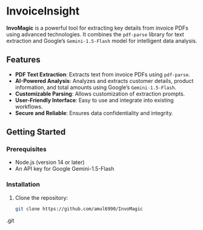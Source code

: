 # InvoiceInsight

**InvoMagic** is a powerful tool for extracting key details from invoice PDFs using advanced technologies. It combines the `pdf-parse` library for text extraction and Google’s `Gemini-1.5-Flash` model for intelligent data analysis.

## Features

- **PDF Text Extraction**: Extracts text from invoice PDFs using `pdf-parse`.
- **AI-Powered Analysis**: Analyzes and extracts customer details, product information, and total amounts using Google’s `Gemini-1.5-Flash`.
- **Customizable Parsing**: Allows customization of extraction prompts.
- **User-Friendly Interface**: Easy to use and integrate into existing workflows.
- **Secure and Reliable**: Ensures data confidentiality and integrity.

## Getting Started

### Prerequisites

- Node.js (version 14 or later)
- An API key for Google Gemini-1.5-Flash

### Installation

1. Clone the repository:

   ```bash
   git clone https://github.com/amul6990/InvoMagic
.git
```

